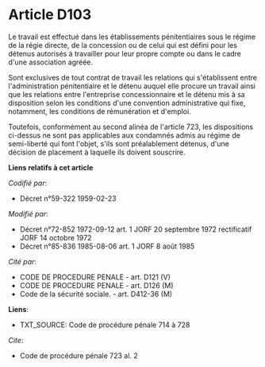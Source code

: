 # Article D103

Le travail est effectué dans les établissements pénitentiaires sous le régime de la régie directe, de la concession ou de
celui qui est défini pour les détenus autorisés à travailler pour leur propre compte ou dans le cadre d'une association
agréée.

Sont exclusives de tout contrat de travail les relations qui s'établissent entre l'administration pénitentiaire et le détenu
auquel elle procure un travail ainsi que les relations entre l'entreprise concessionnaire et le détenu mis à sa disposition
selon les conditions d'une convention administrative qui fixe, notamment, les conditions de rémunération et d'emploi.

Toutefois, conformément au second alinéa de l'article 723, les dispositions ci-dessus ne sont pas applicables aux condamnés
admis au régime de semi-liberté qui font l'objet, s'ils sont préalablement détenus, d'une décision de placement à laquelle
ils doivent souscrire.

**Liens relatifs à cet article**

_Codifié par_:

  - Décret n°59-322 1959-02-23

_Modifié par_:

  - Décret n°72-852 1972-09-12 art. 1 JORF 20 septembre 1972 rectificatif JORF 14 octobre 1972
  - Décret n°85-836 1985-08-06 art. 1 JORF 8 août 1985

_Cité par_:

  - CODE DE PROCEDURE PENALE - art. D121 (V)
  - CODE DE PROCEDURE PENALE - art. D126 (M)
  - Code de la sécurité sociale. - art. D412-36 (M)

**Liens**:

  - TXT_SOURCE: Code de procédure pénale 714 à 728

_Cite_:

  - Code de procédure pénale 723 al. 2
